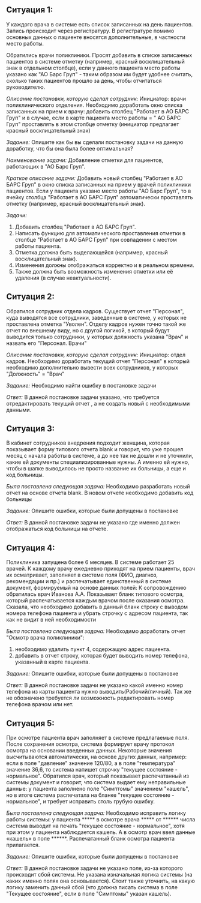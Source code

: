 ## Ситуация 1:

У каждого врача в системе есть список записанных на день пациентов. Запись происходит через регистратуру. В регистратуре помимо основных данных о пациенте вносятся дополнительные, в частности место работы.

Обратились врачи поликлиники. Просят добавить в списке записанных пациентов в системе отметку (например, красный восклицательный знак в отдельном столбце), если у данного пациента место работы указано как "АО Барс Груп" - таким образом им будет удобнее считать, сколько таких пациентов прошло за день, чтобы отчитаться руководителю.


*Описание постановки, которую сделал сотрудник:*
Инициатор: врачи поликлинического отделения. Необходимо доработать окно списка записанных на прием к врачу: добавить столбец "Работает в АО БАРС Груп" и в случае, если в карте пациента место работы = " АО БАРС Груп" проставлять в этом столбце отметку (инициатор предлагает красный восклицательный знак)

*Задание:*
Опишите как бы вы сделали постановку задачи на данную доработку, что бы она была более оптимальная?


*Наименование задачи:* Добавление отметки для пациентов, работающих в "АО Барс Груп".

*Краткое описание задачи:*
Добавить новый столбец "Работает в АО БАРС Груп" в окно списка записанных на прием у врачей поликлиники пациентов. Если у пациента указано место работы "АО Барс Груп", то в ячейку столбца "Работает в АО БАРС Груп" автоматически проставлять отметку (например, красный восклицательный знак).

*Задачи:*
1. Добавить столбец "Работает в АО БАРС Груп".
2. Написать функцию для автоматического проставления отметки в столбце "Работает в АО БАРС Груп" при совпадении с местом работы пациента.
3. Отметка должна быть выделающейся (например, красный восклицательный знак).
4. Изменения должны отображаться корректно и в реальном времени.
5. Также должна быть возможность изменения отметки или её удаления (в случае неактуальности).

## Ситуация 2:

Обратился сотрудник отдела кадров. Существует отчет "Персонал", куда выводятся все сотрудники, заведенные в системе, у которых не проставлена отметка "Уволен". Отделу кадров нужен точно такой же отчет по внешнему виду, но с другой логикой,  в который будут выводится только сотрудники, у которых должность указана "Врач" и назвать его "Персонал. Врачи"

*Описание постановки, которую сделал сотрудник:*
Инициатор: отдел кадров. Необходимо доработать текущий отчет "Персонал" в который необходимо дополнительно вывести всех сотрудников, у которых "Должность" = "Врач"

*Задание:*
Необходимо найти ошибку в постановке задачи

*Ответ:* В данной постановке задачи указано, что требуется отредактировать текущий отчет , а не создать новый с необходимыми данными.

## Ситуация 3:

В кабинет сотрудников внедрения подходит женщина, которая показывает форму типового отчета blank и говорит, что уже прошел месяц с начала работы в системе, а до нее так не дошли и не уточнили, какие ей документы специализированные нужны. А именно ей нужно, чтобы в шапке выводилось не просто название их больницы, а еще и код больницы. 

*Была поставлена следующая задача:*
Необходимо разработать новый отчет на основе отчета blank. В новом отчете необходимо добавить код больницы 

*Задание:*
Опишите ошибки, которые были допущены в постановке

*Ответ:* В данной постановке задачи не указано где именно должен отображаться код больницы на отчете.

## Ситуация 4:

Поликлиника запущена более 6 месяцев. В системе работает 25 врачей. К каждому врачу ежедневно приходят на прием пациенты, врач их осматривает, заполняет в системе поля (ФИО, диагноз, рекомендации и пр.) и распечатывает единственный в системе документ, формируемый на основе данных полей:
К сопровождению обратилась врач Иванова А.А. Показывает бланк типового осмотра, который распечатывается каждым врачом после оказания осмотра. Сказала, что необходимо добавить в данный бланк строку с выводом номера телефона пациента и убрать строчку с адресом пациента, так как не видит в ней необходимости

*Была поставлена следующая задача:*
Необходимо доработать отчет "Осмотр врача поликлиники": 
1) необходимо удалить пункт 4, содержащую адрес пациента.
2) добавить в отчет строку, которая будет выводить номер телефона, указанный в карте пациента.

*Задание:*
Опишите ошибки, которые были допущены в постановке

*Ответ:* В данной постановке задачи не указано какой именно номер телефона из карты пациента нужно выводить(Рабочий/личный). Так же не обозначено требуется ли возможность редактировать номер телефона врачом или нет.

## Ситуация 5:

При осмотре пациента врач заполняет в системе предлагаемые поля. После сохранения осмотра, система формирует врачу протокол осмотра на основании введенных данных. Некоторые значения высчитываются автоматически, на основе других данных, например: если в поле "давление" значение 120/80, а в поле "температура" значение 36,6, то система напишет строчку "текущее состояние - нормальное".
Обратился врач, который показывает распечатанный из системы документ и говорит, что система выдает ему неправильные данные: у пациента заполнено поле "Симптомы" значением "кашель", но в итоге система распечатала на бланке "текущее состояние - нормальное", и требует исправить столь грубую ошибку.

*Была поставлена следующая задача:*
Необходимо исправить логику работы системы: у пациента ***** в осмотре врача ***** от ****** числа система выводит на печать "текущее состояние - нормальное", хотя при этом у пациента наблюдается кашель. А в осмотр  врач ввел данные «кашель» в поле ******. Распечатанный бланк осмотра пациента прилагается.

*Задание:*
Опишите ошибки, которые были допущены в постановке

*Ответ:* В данной постановке задачи не указано поле, из-за которого происходит сбой системы. Не указана изначальная логика системы (на каких именно полях она основывается). Стоит также уточнить, на какую логику заменить данный сбой (что должна писать система в поле "Текущее состояние", если в поле "Симптомы" указан кашель). 
